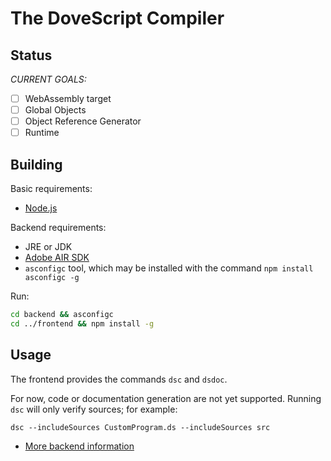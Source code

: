 # The DoveScript Compiler

## Status

_CURRENT GOALS:_

- [ ] WebAssembly target
- [ ] Global Objects
- [ ] Object Reference Generator
- [ ] Runtime

## Building

Basic requirements:
- [Node.js](https://nodejs.org)

Backend requirements:
- JRE or JDK
- [Adobe AIR SDK](http://airsdk.harman.com/download)
- `asconfigc` tool, which may be installed with the command `npm install asconfigc -g`

Run:

```sh
cd backend && asconfigc
cd ../frontend && npm install -g
```

## Usage

The frontend provides the commands `dsc` and `dsdoc`.

For now, code or documentation generation are not yet supported. Running `dsc` will only verify sources; for example:

```
dsc --includeSources CustomProgram.ds --includeSources src
```

- [More backend information](backend/README.md)
